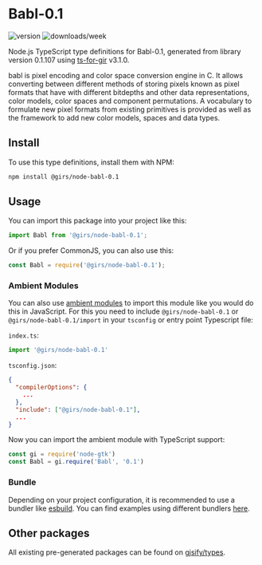 
# Babl-0.1

![version](https://img.shields.io/npm/v/@girs/node-babl-0.1)
![downloads/week](https://img.shields.io/npm/dw/@girs/node-babl-0.1)


Node.js TypeScript type definitions for Babl-0.1, generated from library version 0.1.107 using [ts-for-gir](https://github.com/gjsify/ts-for-gir) v3.1.0.

babl is pixel encoding and color space conversion engine in C. It allows converting between different methods of storing pixels known as pixel formats that have with different bitdepths and other data representations, color models, color spaces and component permutations. A vocabulary to formulate new pixel formats from existing primitives is provided as well as the framework to add new color models, spaces and data types.

## Install

To use this type definitions, install them with NPM:
```bash
npm install @girs/node-babl-0.1
```

## Usage

You can import this package into your project like this:
```ts
import Babl from '@girs/node-babl-0.1';
```

Or if you prefer CommonJS, you can also use this:
```ts
const Babl = require('@girs/node-babl-0.1');
```

### Ambient Modules

You can also use [ambient modules](https://github.com/gjsify/ts-for-gir/tree/main/packages/cli#ambient-modules) to import this module like you would do this in JavaScript.
For this you need to include `@girs/node-babl-0.1` or `@girs/node-babl-0.1/import` in your `tsconfig` or entry point Typescript file:

`index.ts`:
```ts
import '@girs/node-babl-0.1'
```

`tsconfig.json`:
```json
{
  "compilerOptions": {
    ...
  },
  "include": ["@girs/node-babl-0.1"],
  ...
}
```

Now you can import the ambient module with TypeScript support: 

```ts
const gi = require('node-gtk')
const Babl = gi.require('Babl', '0.1')
```


### Bundle

Depending on your project configuration, it is recommended to use a bundler like [esbuild](https://esbuild.github.io/). You can find examples using different bundlers [here](https://github.com/gjsify/ts-for-gir/tree/main/examples).

## Other packages

All existing pre-generated packages can be found on [gjsify/types](https://github.com/gjsify/types).

